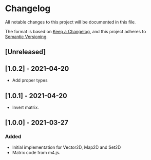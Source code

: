 # Changelog

All notable changes to this project will be documented in this file.

The format is based on [Keep a Changelog](https://keepachangelog.com/en/1.0.0/),
and this project adheres to [Semantic Versioning](https://semver.org/spec/v2.0.0.html).

## [Unreleased]

## [1.0.2] - 2021-04-20
- Add proper types

## [1.0.1] - 2021-04-20
- Invert matrix.

## [1.0.0] - 2021-03-27

### Added
- Initial implementation for Vector2D, Map2D and Set2D
- Matrix code from m4.js.


